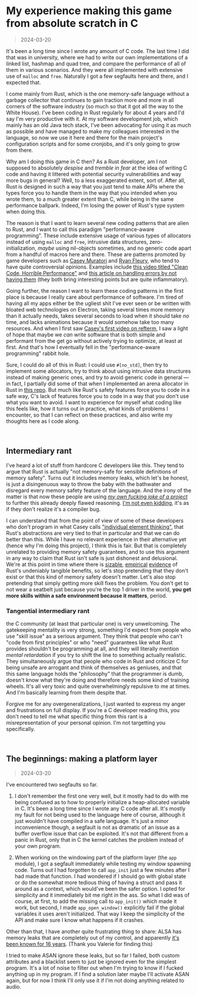 # My experience making this game from absolute scratch in C

> 2024-03-20

It's been a long time since I wrote any amount of C code. The last time I did that was in university, where we had to write our own implementations of a linked list, hashmap and quad tree, and compare the performance of all of them in various scenarios. And they were all implemented with extensive use of `malloc` and `free`. Naturally I got a few segfaults here and there, and I expected that.

I come mainly from Rust, which is the one memory-safe language without a garbage collector that continues to gain traction more and more in all corners of the software industry (so much so that it got all the way to the White House). I've been coding in Rust regularly for about 4 years and I'd say I'm very productive with it. At my software development job, which mainly has an old Java tech stack, I've been advocating for using it as much as possible and have managed to make my colleagues interested in the language, so now we use it here and there for the main project's configuration scripts and for some cronjobs, and it's only going to grow from there.

Why am I doing this game in C then? As a Rust developer, am I not supposed to absolutely *despise* and *tremble in fear* at the idea of writing C code and having it littered with potential security vulnerabilities and way more bugs in general? Well, to a less exaggerated extent, sort of. After all, Rust is designed in such a way that you just tend to make APIs where the types force you to handle them in the way that you intended when you wrote them, to a much greater extent than C, while being in the same performance ballpark. Indeed, I'm losing the power of Rust's type system when doing this.

The reason is that I want to learn several new coding patterns that are alien to Rust, and I want to call this paradigm "performance-aware programming". These include extensive usage of various types of allocators instead of using `malloc` and `free`, intrusive data structures, zero-initialization, *maybe* using nil-objects sometimes, and no generic code apart from a handful of macros here and there. These are patterns promoted by game developers such as [Casey Muratori](https://www.youtube.com/@MollyRocket) and [Ryan Fleury](https://www.rfleury.com/), who tend to have quite controversial opinions. Examples include [this video titled "Clean Code, Horrible Performance"](https://youtu.be/tD5NrevFtbU) and [this article on handling errors by not having them](https://www.rfleury.com/p/the-easiest-way-to-handle-errors) (they both bring interesting points but are quite inflammatory).

Going further, the reason I want to learn these coding patterns in the first place is because I really care about performance of software. I'm tired of having all my apps either be the ugliest shit I've ever seen or be written with bloated web technologies on Electron, taking several times more memory than it actually needs, takes several seconds to load when it should take *no* time, and lacks animations because it would somehow take too many resources. And when I first saw [Casey's first video on refterm](https://youtu.be/hxM8QmyZXtg), I saw a light of hope that maybe we *can* write software that is both simple and performant from the get go without actively trying to optimize, at least at first. And that's how I eventually fell in the "performance-aware programming" rabbit hole.

Sure, I could do all of this in Rust: I could use `#[no_std]`, then try to implement some allocators, try to think about using intrusive data structures instead of making generic ones, and try to avoid generic code in general — in fact, I partially did some of that when I implemented an arena allocator in Rust in [this repo](https://github.com/Speykious/hardcore-rust). But much like Rust's safety features force you to code in a safe way, C's lack of features force you to code in a way that you don't use what you want to avoid. I want to experience for myself what coding like this feels like, how it turns out in practice, what kinds of problems I encounter, so that I can reflect on these practices, and also write my thoughts here as I code along.

&nbsp;

## Intermediary rant

I've heard a lot of stuff from hardcore C developers like this. They tend to argue that Rust is actually "not memory-safe for sensible definitions of memory safety". Turns out it includes memory leaks, which let's be honest, is just a disingenuous way to throw the baby with the bathwater and disregard every memory safety feature of the language. And the irony of the matter is that now these people are using *[my own fucking joke of a project](https://github.com/Speykious/cve-rs)* to further this already deeply flawed reasoning. [I'm not even kidding](https://twitter.com/Speykious/status/1762951606620786782), it's as if they don't realize it's a compiler bug.

I can understand that from the point of view of some of these developers who don't program in what Casey calls ["individual element thinking"](https://youtu.be/dcdbPsrdX90), that Rust's abstractions are very tied to that in particular and that we can do better than this. While I have no relevant experience in their alternative yet (hence why I'm doing this project), I think this is fair. But that is completely unrelated to providing memory safety guarantees, and to use this argument in any way to claim that Rust isn't safe is just dishonest and delusional. We're at this point in time where there is [sizable](https://security.googleblog.com/2022/12/memory-safe-languages-in-android-13.html), [empirical](https://youtu.be/8T6ClX-y2AE?t=2703) [evidence](https://twitter.com/LinaAsahi/status/1583498896847667216) of Rust's undeniably tangible benefits, so let's stop pretending that they don't exist or that this kind of memory safety doesn't matter. Let's also stop pretending that simply getting more skill fixes the problem. You don't get to not wear a seatbelt just because you're the top 1 driver in the world, **you get more skills within a safe environment because it matters**, period.

### Tangential intermediary rant

the C community (at least that particular one) is very unwelcoming. The gatekeeping mentality is very strong, something I'd expect from people who use "skill issue" as a serious argument. They think that people who can't "code from first principles" or who "need" guarantees like what Rust provides shouldn't be programming at all, and they will literally mention *mental retardation* if you try to shift the line to something actually realistic. They simultaneously argue that people who code in Rust and criticize C for being unsafe are arrogant and think of themselves as geniuses, and that this same language holds the "philosophy" that the programmer is dumb, doesn't know what they're doing and therefore needs some kind of training wheels. It's all very toxic and quite overwhelmingly repulsive to me at times. And I'm basically learning from them despite that.

Forgive me for any overgeneralizations, I just wanted to express my anger and frustrations on full display. If you're a C developer reading this, you don't need to tell me what specific thing from this rant is a misrepresentation of your personal opinion. I'm not targetting you specifically.

&nbsp;

## The beginnings: making a platform layer

> 2024-03-20

I've encountered two segfaults so far.

1. I don't remember the first one very well, but it mostly had to do with me being confused as to how to properly initialize a heap-allocated variable in C. It's been a long time since I wrote any C code after all. It's mostly my fault for not being used to the language here of course, although it just wouldn't have compiled in a safe language. It's just a minor inconvenience though, a segfault is not as dramatic of an issue as a buffer overflow issue that can be exploited. It's not that different from a panic in Rust, only that in C the kernel catches the problem instead of your own program.

2. When working on the windowing part of the platform layer (the `app` module), I got a segfault immediately while testing my window spawning code. Turns out I had forgotten to call `app_init` just a few minutes after I had made that function. I had wondered if I should go with global state or do the somewhat more tedious thing of having a struct and pass it around as a context, which would've been the safer option. I opted for simplicity and it immediately bit me right in the ass. So what I did was of course, at first, to add the missing call to `app_init()` which made it work, but second, I made `app_open_window()` explicitly fail if the global variables it uses aren't initialized. That way I keep the simplicity of the API and make sure I know what happens if it crashes.

Other than that, I have another quite frustrating thing to share: ALSA has memory leaks that are completely out of my control, and apparently [it's been known for 16 years](https://alsa-devel.alsa-project.narkive.com/n3Pl3SxS/alsa-leaking-memory). (Thank you Valerie for finding this)

I tried to make ASAN ignore these leaks, but so far I failed, both custom attributes and a blacklist seem to just be ignored even for the simplest program. It's a lot of noise to filter out when I'm trying to know if I fucked anything up in my program. If I find a solution later maybe I'll activate ASAN again, but for now I think I'll only use it if I'm not doing anything related to audio.
